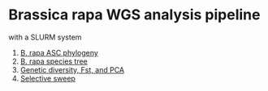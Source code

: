 # Brassica rapa WGS analysis pipeline
with a SLURM system

1. [B. rapa ASC phylogeny](https://github.com/anhong11/Brapa_analysis/blob/main/Brapa%20phylogeny.MD)
2. [B. rapa species tree](https://github.com/anhong11/Brapa_analysis/blob/main/Brapa%20species%20tree.MD)
3. [Genetic diversity, Fst, and PCA](https://github.com/anhong11/Brapa_analysis/blob/main/Genetic%20diversity,Fst,%20and%20PCA.MD)
4. [Selective sweep](https://github.com/anhong11/Brapa_analysis/blob/main/selective_sweep.MD)
